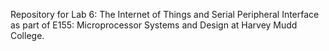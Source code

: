 Repository for Lab 6: The Internet of Things and Serial Peripheral Interface as part of E155: Microprocessor Systems and Design at Harvey Mudd College.